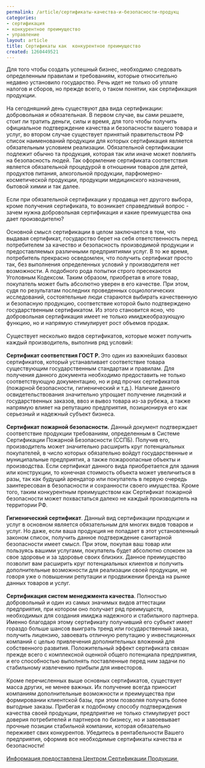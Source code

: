 ```yaml
---
permalink: /article/сертификаты-качества-и-безопасности-продукц
categories:
- сертификация
- конкурентное преимущество
- управление
layout: article
title: Сертификаты как  конкурентное преимущество
created: 1260449521
---
```

<p>Для того чтобы создать успешный бизнес, необходимо следовать определенным правилам и требованиям, которые относительно недавно установило государство. Речь идет не только об уплате налогов и сборов, но прежде всего, о таком понятии, как сертификация продукции.&nbsp;<br />
<br />
На сегодняшний  день существуют два вида сертификации: добровольная и обязательная. В первом случае, вы сами решаете, стоит ли тратить деньги, силы и время, для того чтобы получить официальное подтверждение качества и безопасности вашего товара и услуг, во втором случае существует принятый правительством РФ список наименований продукции для которых сертификация является обязательным условием реализации. Обязательной сертификации подлежит обычно та продукция, которая так или иначе может повлиять на безопасность людей. Так оформление сертификата соответствия является обязательной процедурой в отношении товаров для детей, продуктов питания, алкогольной продукции, парфюмерно-косметической продукции, продукции медицинского назначения, бытовой химии и так далее.<br />
<br />
Если  при обязательной сертификации  у продавца нет другого выбора, кроме получения сертификата, то возникает справедливый вопрос - зачем нужна добровольная сертификация и какие преимущества она дает производителю?<br />
<br />
Основной смысл сертификации в целом заключается в том, что выдавая сертификат, государство берет на себя ответственность перед потребителем за качество и безопасность производимой продукции и предоставляемых различными предприятиями услуг. В то же время, потребитель прекрасно осведомлен, что получить сертификат просто так, без выполнения определенных условий у производителя нет возможности. А подобного рода попытки строго пресекаются Уголовным Кодексом. Таким образом, приобретая в итоге товар, покупатель может быть абсолютно уверен в его качестве. При этом, судя по результатам последних проведенных социологических исследований, состоятельные люди стараются выбирать качественную и безопасную продукцию, соответствие которой было подтверждено государственным сертификатом. Из этого становится ясно, что добровольная сертификация имеет не только имиджеобразующую функцию, но и напрямую стимулирует рост объемов продаж. <br />
<br />
Существует  несколько видов сертификатов, которые  может получить каждый производитель, выполнив ряд условий: <br />
<strong><br />
Сертификат  соответствия ГОСТ Р. </strong>Это один из важнейших  базовых сертификатов, который устанавливает  соответствие товара существующим государственным стандартам и правилам. Для получения данного документа необходимо предоставить не только соответствующую документацию, но и ряд прочих сертификатов (пожарной безопасности, гигиенический и т.д.). Наличие данного освидетельствования значительно упрощает получение лицензий и государственных заказов, ввоз и вывоз товара из-за рубежа, а также напрямую влияет на репутацию предприятия, позиционируя его как серьезный и надежный субъект бизнеса. <br />
<strong><br />
Сертификат  пожарной безопасности.</strong> Данный документ подтверждает соответствие продукции  требованиям, определенным в Системе  Сертификации Пожарной Безопасности (ССПБ). Получив его, производитель может  значительно расширить круг потенциальных  покупателей, в число которых обязательно войдут государственные и муниципальные предприятия, а также пожароопасные объекты и производства. Если сертификат данного вида приобретается для здания или конструкции, то конечная стоимость объекта может увеличиться в разы, так как будущий арендатор или покупатель в первую очередь заинтересован в безопасности и сохранности своего имущества. Кроме того, таким конкурентным преимуществом как Сертификат пожарной безопасности может похвастаться далеко не каждый производитель на территории РФ.<br />
<br />
<strong>Гигиенический сертификат</strong>. Данный вид сертификации продукции и услуг в основном является обязательным для многих видов  товаров и услуг. Но даже, если ваша продукция не попадает в этот установленный  законом список, получить данное подтверждение  санитарной безопасности имеет смысл. При этом, покупая ваш товар или пользуясь вашими услугами, покупатель будет абсолютно спокоен за свое здоровье и за здоровье своих близких. Данное преимущество позволит вам расширить круг потенциальных клиентов и получить дополнительные возможности для реализации своей продукции, не говоря уже о повышении репутации и продвижении бренда на рынке данных товаров и услуг. <br />
<br />
<strong>Сертификация  систем менеджмента качества</strong>. Полностью  добровольный и один из самых значимых видов аттестации предприятия, при котором оно получает ряд преимуществ, необходимых для создания имиджа надежного и стабильного партнера. Именно благодаря этому сертификату получивший его субъект имеет гораздо больше шансов выиграть тренд или государственный заказ, получить лицензию, завоевать отличную репутацию у инвестиционных компаний с целью привлечения дополнительных вложений для собственного развития. Положительный эффект сертификата связан прежде всего с комплексной оценкой общего потенциала предприятия, и его способностью выполнять поставленные перед ним задачи по стабильному извлечению прибыли для инвесторов. <br />
<br />
Кроме перечисленных выше основных сертификатов, существует масса других, не менее важных. Их получение всегда приносит компаниям дополнительные возможности и преимущества при формировании клиентской базы, при этом позволяя получать более выгодные заказы. Прибегая к подобному способу подтверждения качества своей продукции, предприятие не только стимулирует рост доверия потребителей и партнеров по бизнесу, но и завоевывает прочные позиции стабильной компании, которая обязательно переживет свих конкурентов. Убедитесь в рентабельности Вашего предприятия, оформив все необходимые сертификаты качества и безопасности! <br />
<br />
<a href="http://www.etalon-groupp.ru">Информация предоставлена  Центром Сертификации Продукции&nbsp;</a></p>
